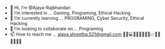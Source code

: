 - 👋 Hi, I’m @Ajaya-Rajbhandari
- 👀 I’m interested in ... Gaming, Programing, Ethical Hacking
- 🌱 I’m currently learning ... PROGRAMING, Cyber Security, Ethical Hacking
- 💞️ I’m looking to collaborate on ... Programing
- 📫 How to reach me ... ajaya.shrestha.521@gmail.com
👨‍💻💻🌐🚀🌟🎉🤖💡📈👨‍🔬👨‍🎨👨‍🏫

<!---
Ajaya-Rajbhandari/Ajaya-Rajbhandari is a ✨ special ✨ repository because its `README.md` (this file) appears on your GitHub profile.
You can click the Preview link to take a look at your changes.
--->

